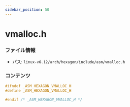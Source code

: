 ```yaml
---
sidebar_position: 50
---
```

# vmalloc.h

### ファイル情報

- パス: `linux-v6.12/arch/hexagon/include/asm/vmalloc.h`

### コンテンツ

```h
#ifndef _ASM_HEXAGON_VMALLOC_H
#define _ASM_HEXAGON_VMALLOC_H

#endif /* _ASM_HEXAGON_VMALLOC_H */

```
